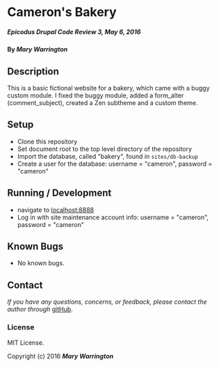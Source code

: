 # Cameron's Bakery

##### _Epicodus Drupal Code Review 3, May 6, 2016_

#### By _**Mary Warrington**_

## Description

This is a basic fictional website for a bakery, which came with a buggy custom module. I fixed the buggy module, added a form_alter (comment_subject), created a Zen subtheme and a custom theme.

## Setup

* Clone this repository
* Set document root to the top level directory of the repository
* Import the database, called "bakery", found in `sites/db-backup`
* Create a user for the database: username = "cameron", password = "cameron"

## Running / Development

*  navigate to [localhost:8888](localhost:8888)
*  Log in with site maintenance account info: username = "cameron", password = "cameron"

## Known Bugs

* No known bugs.

## Contact

_If you have any questions, concerns, or feedback, please contact the author through_ [gitHub](https://github.com/marywarrington/).

### License

MIT License.

Copyright (c) 2016 **_Mary Warrington_**
